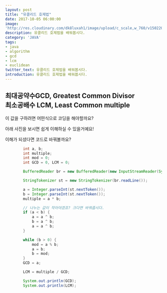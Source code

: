 ```yaml
---
layout: post
title: "유클리드 호제법"
date: 2017-10-05 06:00:00
image:
'http://res.cloudinary.com/dk8luxah1/image/upload/c_scale,w_760/v1502208952/algorithm.jpg'
description: 유클리드 호제법을 배워봅시다.
category: 'JAVA'
tags:
- java
- algorithm
- gcd
- lcm
- euclidean
twitter_text: 유클리드 호제법을 배워봅시다.
introduction: 유클리드 호제법을 배워봅시다.
---
```


## 최대공약수GCD, Greatest Common Divisor <br/>최소공배수 LCM, Least Common multiple

이 값을 구하려면 어떤식으로 코딩을 해야할까요?

아래 사진을 보시면 쉽게 이해하실 수 있을거예요!


이해가 되셨다면 코드로 바꿔볼까요?


```java
		int a, b;
		int multiple;
		int mod = 0;
		int GCD = 0, LCM = 0;

		BufferedReader br = new BufferedReader(new InputStreamReader(System.in));

		StringTokenizer st = new StringTokenizer(br.readLine());

		a = Integer.parseInt(st.nextToken());
		b = Integer.parseInt(st.nextToken());
		multiple = a * b;

		// 나누는 값이 작아야겠죠? 크다면 바꿔줍시다.
		if (a < b) {
			a = a ^ b;
			b = a ^ b;
			a = a ^ b;
		}

		while (b > 0) {
			mod = a % b;
			a = b;
			b = mod;
		}
		GCD = a;

		LCM = multiple / GCD;

		System.out.println(GCD);
		System.out.println(LCM);
```





















